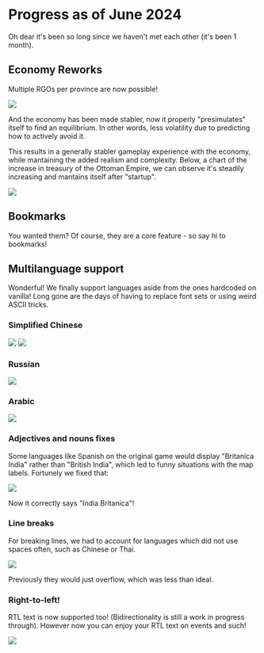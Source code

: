 # Progress as of June 2024

Oh dear it's been so long since we haven't met each other (it's been 1 month).

## Economy Reworks

Multiple RGOs per province are now possible!

![](./images/multi_rgo.png)

And the economy has been made stabler, now it properly "presimulates" itself to find an equilibrium. In other words, less volatility due to predicting how to actively avoid it.

This results in a generally stabler gameplay experience with the economy, while mantaining the added realism and complexity. Below, a chart of the increase in treasury of the Ottoman Empire, we can observe it's steadily increasing and mantains itself after "startup".

![](./images/stable.png)

## Bookmarks

You wanted them? Of course, they are a core feature - so say hi to bookmarks!



## Multilanguage support

Wonderful! We finally support languages aside from the ones hardcoded on vanilla! Long gone are the days of having to replace font sets or using weird ASCII tricks.

### Simplified Chinese

![](./images/cn_europe.png)
![](./images/cn_america.png)

### Russian

![](./images/ru_europe.png)

### Arabic

![](./images/ar_europe.png)

### Adjectives and nouns fixes

Some languages like Spanish on the original game would display "Britanica India" rather than "British India", which led to funny situations with the map labels. Fortunely we fixed that:

![](./images/es_india.png)

Now it correctly says "India Britanica"!

### Line breaks

For breaking lines, we had to account for languages which did not use spaces often, such as Chinese or Thai.

![](./images/linebreak.png)

Previously they would just overflow, which was less than ideal.

### Right-to-left!

RTL text is now supported too! (Bidirectionality is still a work in progress through). However now you can enjoy your RTL text on events and such!

![](./images/rtl.png)
